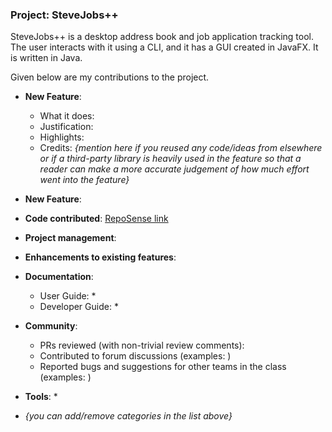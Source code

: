 ### Project: SteveJobs++

SteveJobs++ is a desktop address book and job application tracking tool. The user interacts with it using a CLI, and it has a GUI created in JavaFX. It is written in Java.

Given below are my contributions to the project.

* **New Feature**: 
    * What it does: 
    * Justification: 
    * Highlights: 
    * Credits: *{mention here if you reused any code/ideas from elsewhere or if a third-party library is heavily used in the feature so that a reader can make a more accurate judgement of how much effort went into the feature}*

* **New Feature**: 

* **Code contributed**: [RepoSense link]()

* **Project management**:

* **Enhancements to existing features**:


* **Documentation**:
    * User Guide:
        *
    * Developer Guide:
        * 

* **Community**:
    * PRs reviewed (with non-trivial review comments): 
    * Contributed to forum discussions (examples: )
    * Reported bugs and suggestions for other teams in the class (examples: )

* **Tools**:
    * 

* _{you can add/remove categories in the list above}_